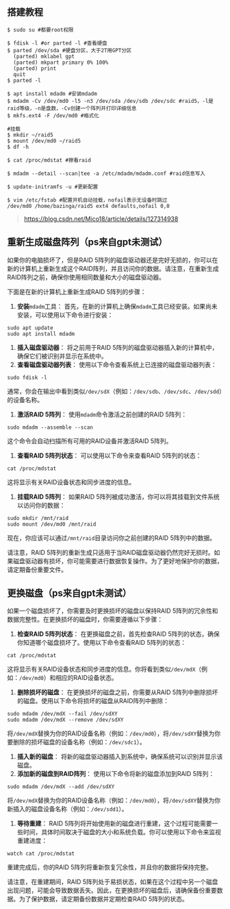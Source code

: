 ## 搭建教程

```
$ sudo su #都要root权限

$ fdisk -l #or parted -l #查看硬盘
$ parted /dev/sda #硬盘分区，大于2T用GPT分区
  (parted) mklabel gpt
  (parted) mkpart primary 0% 100%
  (parted) print
  quit
$ parted -l

$ apt install mdadm #安装mdadm
$ mdadm -Cv /dev/md0 -l5 -n3 /dev/sda /dev/sdb /dev/sdc #raid5，-l是raid等级，-n是盘数，-Cv创建一个阵列并打印详细信息
$ mkfs.ext4 -F /dev/md0 #格式化

#挂载
$ mkdir ~/raid5
$ mount /dev/md0 ~/raid5
$ df -h

$ cat /proc/mdstat #擦看raid

$ mdadm --detail --scan|tee -a /etc/mdadm/mdadm.conf #raid信息写入

$ update-initramfs -u #更新配置

$ vim /etc/fstab #配置开机自动挂载，nofail表示无设备时跳过
/dev/md0 /home/bazinga/raid5 ext4 defaults,nofail 0,0
```

> <https://blog.csdn.net/Mico18/article/details/127314938>

## 重新生成磁盘阵列（ps来自gpt未测试）

如果你的电脑损坏了，但是RAID 5阵列的磁盘驱动器还是完好无损的，你可以在新的计算机上重新生成这个RAID阵列，并且访问你的数据。请注意，在重新生成RAID阵列之前，确保你使用相同数量和大小的磁盘驱动器。

下面是在新的计算机上重新生成RAID 5阵列的步骤：

1. **安装**`mdadm`工具： 首先，在新的计算机上确保`mdadm`工具已经安装。如果尚未安装，可以使用以下命令进行安装：

```
sudo apt update
sudo apt install mdadm
```

1. **插入磁盘驱动器**： 将之前用于RAID 5阵列的磁盘驱动器插入新的计算机中，确保它们被识别并显示在系统中。
2. **查看磁盘驱动器列表**： 使用以下命令查看系统上已连接的磁盘驱动器列表：

```
sudo fdisk -l
```

通常，你会在输出中看到类似`/dev/sdX`（例如：`/dev/sdb`、`/dev/sdc`、`/dev/sdd`）的设备名称。

1. **激活RAID 5阵列**： 使用`mdadm`命令激活之前创建的RAID 5阵列：

```
sudo mdadm --assemble --scan
```

这个命令会自动扫描所有可用的RAID设备并激活RAID 5阵列。

1. **查看RAID 5阵列状态**： 可以使用以下命令来查看RAID 5阵列的状态：

```
cat /proc/mdstat
```

这将显示有关RAID设备状态和同步进度的信息。

1. **挂载RAID 5阵列**： 如果RAID 5阵列被成功激活，你可以将其挂载到文件系统以访问你的数据：

```
sudo mkdir /mnt/raid
sudo mount /dev/md0 /mnt/raid
```

现在，你应该可以通过`/mnt/raid`目录访问你之前创建的RAID 5阵列中的数据。

请注意，RAID 5阵列的重新生成只适用于当RAID磁盘驱动器仍然完好无损时。如果磁盘驱动器有损坏，你可能需要进行数据恢复操作。为了更好地保护你的数据，请定期备份重要文件。

## 更换磁盘（ps来自gpt未测试）

如果一个磁盘损坏了，你需要及时更换损坏的磁盘以保持RAID 5阵列的冗余性和数据完整性。在更换损坏的磁盘时，你需要遵循以下步骤：

1. **检查RAID 5阵列状态**： 在更换磁盘之前，首先检查RAID 5阵列的状态，确保你知道哪个磁盘损坏了。使用以下命令查看RAID 5阵列的状态：

```
cat /proc/mdstat
```

这将显示有关RAID设备状态和同步进度的信息。你将看到类似`/dev/mdX`（例如：`/dev/md0`）和相应的RAID设备状态。

1. **删除损坏的磁盘**： 在更换损坏的磁盘之前，你需要从RAID 5阵列中删除损坏的磁盘。使用以下命令将损坏的磁盘从RAID阵列中删除：

```
sudo mdadm /dev/mdX --fail /dev/sdXY
sudo mdadm /dev/mdX --remove /dev/sdXY
```

将`/dev/mdX`替换为你的RAID设备名称（例如：`/dev/md0`），将`/dev/sdXY`替换为你要删除的损坏磁盘的设备名称（例如：`/dev/sdc1`）。

1. **插入新的磁盘**： 将新的磁盘驱动器插入到系统中，确保系统可以识别并显示该磁盘。
2. **添加新的磁盘到RAID阵列**： 使用以下命令将新的磁盘添加到RAID 5阵列：

```
sudo mdadm /dev/mdX --add /dev/sdXY
```

将`/dev/mdX`替换为你的RAID设备名称（例如：`/dev/md0`），将`/dev/sdXY`替换为你新插入的磁盘设备名称（例如：`/dev/sdd1`）。

1. **等待重建**： RAID 5阵列将开始使用新的磁盘进行重建，这个过程可能需要一些时间，具体时间取决于磁盘的大小和系统负载。你可以使用以下命令来监视重建进度：

```
watch cat /proc/mdstat
```

重建完成后，你的RAID 5阵列将重新恢复冗余性，并且你的数据将保持完整。

请注意，在重建期间，RAID 5阵列处于易损状态，如果在这个过程中另一个磁盘出现问题，可能会导致数据丢失。因此，在更换损坏的磁盘后，请确保备份重要数据。为了保护数据，请定期备份数据并定期检查RAID 5阵列的状态。